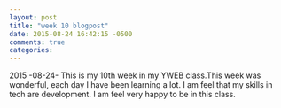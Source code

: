 ```yaml
---
layout: post
title: "week 10 blogpost"
date: 2015-08-24 16:42:15 -0500
comments: true
categories:
---
```

2015 -08-24- This is my 10th week in my YWEB class.This week was wonderful, each day I have been learning a lot. I am feel that my skills in tech are development. I am feel very happy to be in this class.